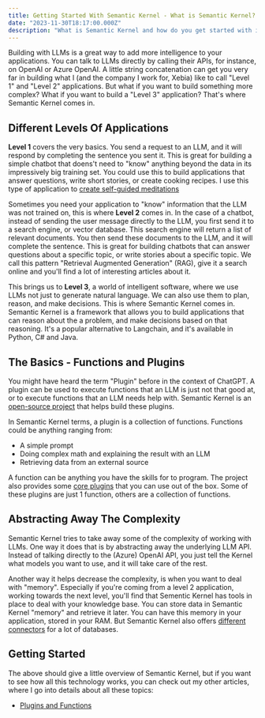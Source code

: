 ```yaml
---
title: Getting Started With Semantic Kernel - What is Semantic Kernel?
date: "2023-11-30T18:17:00.000Z"
description: "What is Semantic Kernel and how do you get started with it? In this post I'll cover the absolute basics."
---
```


Building with LLMs is a great way to add more intelligence to your applications. You can talk to LLMs directly by calling their APIs, for instance, on OpenAI or Azure OpenAI. A little string concatenation can get you very far in building what I (and the company I work for, Xebia) like to call "Level 1" and "Level 2" applications. But what if you want to build something more complex? What if you want to build a "Level 3" application? That's where Semantic Kernel comes in.

## Different Levels Of Applications

**Level 1** covers the very basics. You send a request to an LLM, and it will respond by completing the sentence you sent it. This is great for building a simple chatbot that doens't need to "know" anything beyond the data in its impressively big training set. You could use this to build applications that answer questions, write short stories, or create cooking recipes. I use this type of application to [create self-guided meditations][1]

Sometimes you need your application to "know" information that the LLM was not trained on, this is where **Level 2** comes in. In the case of a chatbot, instead of sending the user message directly to the LLM, you first send it to a search engine, or vector database. This search engine will return a list of relevant documents. You then send these documents to the LLM, and it will complete the sentence. This is great for building chatbots that can answer questions about a specific topic, or write stories about a specific topic. We call this pattern "Retrieval Augmented Generation" (RAG), give it a search online and you'll find a lot of interesting articles about it.

This brings us to **Level 3**, a world of intelligent software, where we use LLMs not just to generate natural language. We can also use them to plan, reason, and make decisions. This is where Semantic Kernel comes in. Semantic Kernel is a framework that allows you to build applications that can reason about the a problem, and make decisions based on that reasoning. It's a popular alternative to Langchain, and it's available in Python, C# and Java.

## The Basics - Functions and Plugins

You might have heard the term "Plugin" before in the context of ChatGPT. A plugin can be used to execute functions that an LLM is just not that good at, or to execute functions that an LLM needs help with. Semantic Kernel is an [open-source project][2] that helps build these plugins.

In Semantic Kernel terms, a plugin is a collection of functions. Functions could be anything ranging from:

- A simple prompt
- Doing complex math and explaining the result with an LLM
- Retrieving data from an external source

A function can be anything you have the skills for to program. The project also provides some [core plugins][4] that you can use out of the box. Some of these plugins are just 1 function, others are a collection of functions.

## Abstracting Away The Complexity

Semantic Kernel tries to take away some of the complexity of working with LLMs. One way it does that is by abstracting away the underlying LLM API. Instead of talking directly to the (Azure) OpenAI API, you just tell the Kernel what models you want to use, and it will take care of the rest.

Another way it helps decrease the complexity, is when you want to deal with "memory". Especially if you're coming from a level 2 application, working towards the next level, you'll find that Sementic Kernel has tools in place to deal with your knowledge base. You can store data in Semantic Kernel "memory" and retrieve it later. You can have this memory in your application, stored in your RAM. But Semantic Kernel also offers [different connectors][5] for a lot of databases.

## Getting Started

The above should give a little overview of Semantic Kernel, but if you want to see how all this technology works, you can check out my other articles, where I go into details about all these topics:

- [Plugins and Functions][3]

[1]: https://github.com/MatthijsvdVeer/PeaceProcessor
[2]: https://github.com/microsoft/semantic-kernel/
[3]: ../semantic-kernel-plugins-simple-functions/index.md
[4]: https://learn.microsoft.com/en-us/semantic-kernel/ai-orchestration/plugins/out-of-the-box-plugins?WT.mc_id=IoT-MVP-5004034&tabs=Csharp
[5]: https://learn.microsoft.com/en-us/semantic-kernel/memories/vector-db?WT.mc_id=IoT-MVP-5004034#available-connectors-to-vector-databases
